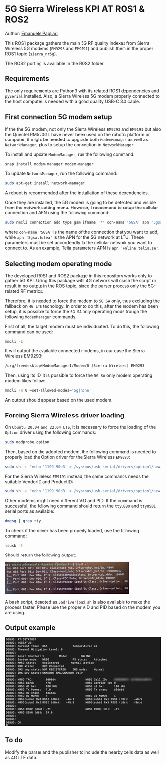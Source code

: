 # 5G Sierra Wireless KPI AT ROS1 & ROS2

 Author: [Emanuele Pagliari](https://github.com/Palia95)

 This ROS1 package gathers the main 5G RF quality indexes from Sierra Wireless 5G modems (`EM9293` and `EM9191`) and publish them in the proper ROS1 topic (`sierra_nr5g`).

 The ROS2 porting is available in the ROS2 folder.

## Requirements

 The only requirements are Python3 with its related ROS1 dependencies and `pySerial` installed. Also, a Sierra Wireless 5G modem properly connected to the host computer is needed with a good quality USB-C 3.0 cable.

## First connection 5G modem setup

If the the 5G modem, not only the Sierra Wireless `EM9293` and `EM9191` but also the Quectel RM520GL have never been used on the robotic platform or computer, it might be needed to upgrade both `ModemManager` as well as `NetworkManager`, plus to setup the connection in `NetworkManager`. 

To install and update `ModemManager`, run the following command:
```bash
snap install modem-manager modem-manager
```
To update `NetworkManager`, run the following command:
```bash
sudo apt-get install network-manager
```
A reboot is recommended after the installation of these dependencies.

Once they are installed, the 5G modem is going to be detected and visible from the network setting menu. However, I reccomend to setup the cellular connection and APN using the following command:
```bash
sudo nmcli connection add type gsm ifname '*' con-name '5GSA' apn '5gsa.lulea' connection.autoconnect yes
```
where `con-name '5GSA'` is the name of the connection that you want to add, while `apn '5gsa.lulea'` is the APN for the 5G network at LTU. These parameters must be set accordendly to the cellular network you want to connect to. As an example, Telia parameters APN is `apn 'online.telia.se'`.

## Selecting modem operating mode

The developed ROS1 and ROS2 package in this repository works only to gather 5G KPI. Using this package with 4G network will crash the script or result in no output in the ROS topic, since the parser process only the 5G-related RF metrics. 

Therefore, it is needed to force the modem to `5G SA` only, thus excluding the fallback on `4G LTE` tecnology. In order to do this, after the modem has been setup, it is possible to force the `5G SA` only operating mode trough the following `ModemManager` commands.

First of all, the target modem must be individuated. To do this, the following command can be used:
```bash
mmcli -L
```
It will output the available connected modems, in our case the Sierra Wireless EM9293:
```bash
/org/freedesktop/ModemManager1/Modem/0 [Sierra Wireless] EM9293
```
Then, using its ID, it is possible to force the `5G SA` only modem operating modem likes follow:
```bash
mmcli -m 0 —set-allowed-modes='5g|none'
```
An output should appear based on the used modem.

## Forcing Sierra Wireless driver loading

 On `Ubuntu 20.04 and 22.04 LTS`, it is necessary to force the loading of the `Option` driver using the following commands:
```bash
sudo modprobe option
```
 Then, based on the adopted modem, the following command is needed to properly load the Option driver for the Sierra Wireless `EM9293`:
```bash
sudo sh -c "echo '1199 90e3' > /sys/bus/usb-serial/drivers/option1/new_id"
```
For the Sierra Wireless `EM9191` instead, the same commands needs the suitable VendorID and ProductID:
```bash
sudo sh -c "echo '1199 90d3' > /sys/bus/usb-serial/drivers/option1/new_id"
```
Other modems might need different VID and PID. If the command is successful, the following command should return the `ttyUSB0` and `ttyUSB1` serial ports as available:
```bash
dmesg | grep tty
```
To check if the driver has been properly loaded, use the following command:
```bash
lsusb -t
```
Should return the following output:

![Driver](img/driver.jpg)

A bash script, denoted as `5Gdriverload.sh` is also available to make the process faster. Please use the proper VID and PID based on the modem you are using.

## Output example

![NR5G](img/output.png)

## To do

Modify the parser and the publisher to include the nearby cells data as well as 4G LTE data.

